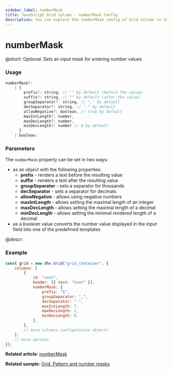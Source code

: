 ```yaml
---
sidebar_label: numberMask
title: JavaScript Grid column - numberMask Config 
description: You can explore the numberMask config of Grid column in the documentation of the DHTMLX JavaScript UI library. Browse developer guides and API reference, try out code examples and live demos, and download a free 30-day evaluation version of DHTMLX Suite.
---
```


# numberMask

@short: Optional. Sets an input mask for entering number values

### Usage

~~~jsx
numberMask?:
    | {
        prefix?: string, // "" by default (before the value)
        suffix?: string, // "" by default (after the value)
        groupSeparator?: string, // "," by default
        decSeparator?: string, // "." by default
        allowNegative?: boolean, // true by default
        maxIntLength?: number, 
        maxDecLength?: number, 
        minDecLength?: number // 0 by default
      }
    | boolean;
~~~

### Parameters

The `numberMask` property can be set in two ways:

- as an *object* with the following properties:
	- **prefix** - renders a text before the resulting value
	- **suffix** - renders a text after the resulting value
	- **groupSeparator** - sets a separator for thousands
	- **decSeparator** - sets a separator for decimals
	- **allowNegative** - allows using negative numbers
	- **maxIntLength** - allows setting the maximal length of an integer
	- **maxDecLength** - allows setting the maximal length of a decimal
	- **minDecLength** - allows setting the minimal rendered length of a decimal
- as a *boolean* value converts the number value displayed in the input field into one of the predefined templates

@descr:
### Example

~~~jsx
const grid = new dhx.Grid("grid_container", {
    columns: [
        {
            id: "cost",
            header: [{ text: "Cost" }],
            numberMask: {
                prefix: "$",
                groupSeparator: ",",
                decSeparator: ".",
                maxIntLength: 7,
                maxDecLength: 2,
                minDecLength: 0
            },
        },
        // more columns configuration objects
    ],
    // more options
});
~~~

**Related article**: [numberMask](grid/configuration.md#numbermask)

**Related sample**: [Grid. Pattern and number masks](https://snippet.dhtmlx.com/45gjhciv)